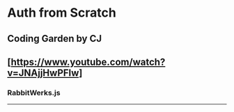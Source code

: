 # Auth from Scratch

## Coding Garden by CJ
[https://www.youtube.com/watch?v=JNAjjHwPFIw]
-----
### RabbitWerks.js
----

